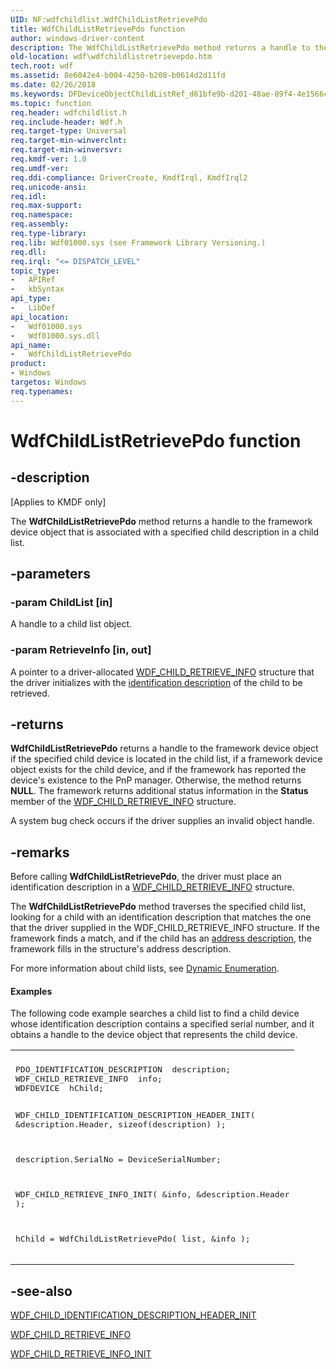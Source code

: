 ```yaml
---
UID: NF:wdfchildlist.WdfChildListRetrievePdo
title: WdfChildListRetrievePdo function
author: windows-driver-content
description: The WdfChildListRetrievePdo method returns a handle to the framework device object that is associated with a specified child description in a child list.
old-location: wdf\wdfchildlistretrievepdo.htm
tech.root: wdf
ms.assetid: 8e6042e4-b004-4250-b208-b0614d2d11fd
ms.date: 02/26/2018
ms.keywords: DFDeviceObjectChildListRef_d61bfe9b-d201-48ae-89f4-4e1566c0a396.xml, WdfChildListRetrievePdo, WdfChildListRetrievePdo method, kmdf.wdfchildlistretrievepdo, wdf.wdfchildlistretrievepdo, wdfchildlist/WdfChildListRetrievePdo
ms.topic: function
req.header: wdfchildlist.h
req.include-header: Wdf.h
req.target-type: Universal
req.target-min-winverclnt: 
req.target-min-winversvr: 
req.kmdf-ver: 1.0
req.umdf-ver: 
req.ddi-compliance: DriverCreate, KmdfIrql, KmdfIrql2
req.unicode-ansi: 
req.idl: 
req.max-support: 
req.namespace: 
req.assembly: 
req.type-library: 
req.lib: Wdf01000.sys (see Framework Library Versioning.)
req.dll: 
req.irql: "<= DISPATCH_LEVEL"
topic_type:
-	APIRef
-	kbSyntax
api_type:
-	LibDef
api_location:
-	Wdf01000.sys
-	Wdf01000.sys.dll
api_name:
-	WdfChildListRetrievePdo
product:
- Windows
targetos: Windows
req.typenames: 
---
```


# WdfChildListRetrievePdo function


## -description


<p class="CCE_Message">[Applies to KMDF only]</p>

The <b>WdfChildListRetrievePdo</b> method returns a handle to the framework device object that is associated with a specified child description in a child list.


## -parameters




### -param ChildList [in]

A handle to a child list object.


### -param RetrieveInfo [in, out]

A pointer to a driver-allocated <a href="https://msdn.microsoft.com/library/windows/hardware/ff551234">WDF_CHILD_RETRIEVE_INFO</a> structure that the driver initializes with the <a href="https://docs.microsoft.com/windows-hardware/drivers/wdf/dynamic-enumeration">identification description</a> of the child to be retrieved. 


## -returns



<b>WdfChildListRetrievePdo</b> returns a handle to the framework device object if the specified child device is located in the child list, if a framework device object exists for the child device, and if the framework has reported the device's existence to the PnP manager. Otherwise, the method returns <b>NULL</b>. The framework returns additional status information in the <b>Status</b> member of the <a href="https://msdn.microsoft.com/library/windows/hardware/ff551234">WDF_CHILD_RETRIEVE_INFO</a> structure.

A system bug check occurs if the driver supplies an invalid object handle.





## -remarks



Before calling <b>WdfChildListRetrievePdo</b>, the driver must place an identification description in a <a href="https://msdn.microsoft.com/library/windows/hardware/ff551234">WDF_CHILD_RETRIEVE_INFO</a> structure. 

The <b>WdfChildListRetrievePdo</b> method traverses the specified child list, looking for a child with an identification description that matches the one that the driver supplied in the WDF_CHILD_RETRIEVE_INFO structure. If the framework finds a match, and if the child has an <a href="https://docs.microsoft.com/windows-hardware/drivers/wdf/dynamic-enumeration">address description</a>, the framework fills in the structure's address description.

For more information about child lists, see <a href="https://docs.microsoft.com/windows-hardware/drivers/wdf/dynamic-enumeration">Dynamic Enumeration</a>.


#### Examples

The following code example searches a child list to find a child device whose identification description contains a specified serial number, and it obtains a handle to the device object that represents the child device.

<div class="code"><span codelanguage=""><table>
<tr>
<th></th>
</tr>
<tr>
<td>
<pre>PDO_IDENTIFICATION_DESCRIPTION  description;
WDF_CHILD_RETRIEVE_INFO  info;
WDFDEVICE  hChild;

WDF_CHILD_IDENTIFICATION_DESCRIPTION_HEADER_INIT(
                                                 &amp;description.Header,
                                                 sizeof(description)
                                                 );

description.SerialNo = DeviceSerialNumber;

WDF_CHILD_RETRIEVE_INFO_INIT(
                             &amp;info,
                             &amp;description.Header
                             );

hChild = WdfChildListRetrievePdo(
                                 list,
                                 &amp;info
                                 );</pre>
</td>
</tr>
</table></span></div>



## -see-also




<a href="https://msdn.microsoft.com/library/windows/hardware/ff551225">WDF_CHILD_IDENTIFICATION_DESCRIPTION_HEADER_INIT</a>



<a href="https://msdn.microsoft.com/library/windows/hardware/ff551234">WDF_CHILD_RETRIEVE_INFO</a>



<a href="https://msdn.microsoft.com/library/windows/hardware/ff551237">WDF_CHILD_RETRIEVE_INFO_INIT</a>
 

 

